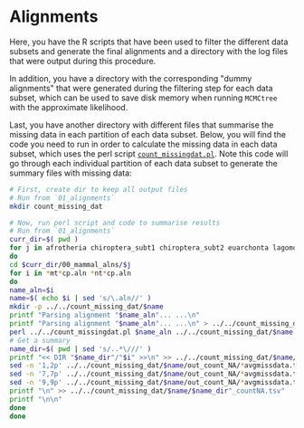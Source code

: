 # Alignments 
Here, you have the R scripts that have been used to filter the different data subsets and 
generate the final alignments and a directory with the log files that were output during 
this procedure.

In addition, you have a directory with the corresponding 
"dummy alignments" that were generated during the filtering step for each data subset, which 
can be used to save disk memory when running `MCMCtree` with the approximate likelihood.

Last, you have another directory with different files that summarise the missing data in each 
partition of each data subset. Below, you will find the code you need to run in order to calculate 
the missing data in each data subset, which uses the perl script
[`count_missingdat.pl`](https://github.com/sabifo4/mammals_dating/tree/main/02_SeqBayes_S2/00_Data_filtering/01_alignments/count_missingdat.pl). 
Note this code will go through each individual partition of each data subset to generate the 
summary files with missing data:

```sh
# First, create dir to keep all output files 
# Run from `01_alignments`
mkdir count_missing_dat

# Now, run perl script and code to summarise results 
# Run from `01_alignments`
curr_dir=$( pwd )
for j in afrotheria chiroptera_subt1 chiroptera_subt2 euarchonta lagomorpha laurasiatheria_cetartiodactyla laurasiatheria_therest marsupialia rodentia_ctenohystrica rodentia_squirrel rodentia_subt1 rodentia_subt2 xenarthra 
do
cd $curr_dir/00_mammal_alns/$j
for i in *mt*cp.aln *nt*cp.aln
do 
name_aln=$i
name=$( echo $i | sed 's/\.aln//' )
mkdir -p ../../count_missing_dat/$name
printf "Parsing alignment "$name_aln"... ...\n"
printf "Parsing alignment "$name_aln"... ...\n" > ../../count_missing_dat/$name/log_count_missdat_$name".txt"
perl ../../count_missingdat.pl $name_aln ../../count_missing_dat/$name | tee ../../count_missing_dat/$name/log_count_missdat_$name".txt"
# Get a summary
name_dir=$( pwd | sed 's/..*\///' )
printf "<< DIR "$name_dir"/"$i" >>\n" >> ../../count_missing_dat/$name/$name_dir"_countNA.tsv"
sed -n '1,2p' ../../count_missing_dat/$name/out_count_NA/*avgmissdata.txt >> ../../count_missing_dat/$name/$name_dir"_countNA.tsv"
sed -n '7,7p' ../../count_missing_dat/$name/out_count_NA/*avgmissdata.txt >> ../../count_missing_dat/$name/$name_dir"_countNA.tsv"
sed -n '9,9p' ../../count_missing_dat/$name/out_count_NA/*avgmissdata.txt >> ../../count_missing_dat/$name/$name_dir"_countNA.tsv"
printf "\n" >> ../../count_missing_dat/$name/$name_dir"_countNA.tsv"
printf "\n\n"
done
done
```